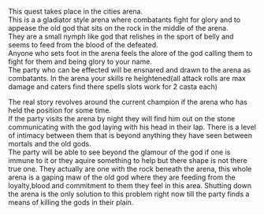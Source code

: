  
This quest takes place in the cities arena.  
This is a a gladiator style arena where combatants fight for glory and to appease the old god that sits on the rock in the middle of the arena.  
They are a small nymph like god that relishes in the sport of belly and seems to feed from the blood of the defeated.  
Anyone who sets foot in the arena feels the alore of the god calling them to fight for them and being glory to your name.  
The party who can be effected will be ensnared and drawn to the arena as combatants. In the arena your skills re heightened(all attack rolls are max damage and caters find there spells slots work for 2 casta each)  
  
The real story revolves around the current champion if the arena who has held the position for some time.  
If the party visits the arena by night they will find him out on the stone communicating with the god laying with his head in their lap. There is a level of intimacy between them that is beyond anything they have seen between mortals and the old gods.  
The party will be able to see beyond the glamour of the god if one is immune to it or they aquire something to help but there shape is not there true one. They actually are one with the rock beneath the arena, this whole arena is a gaping maw of the old god where they are feeding from the loyalty,blood and commitment to them they feel in this area. Shutting down the arena is the only solution to this problem right now till the party finds a means of killing the gods in their plain.